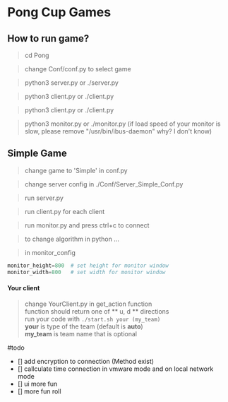 # Pong Cup Games

## How to run game?
> cd Pong

> change Conf/conf.py to select game

> python3 server.py or ./server.py

> python3 client.py or ./client.py

> python3 client.py or ./client.py

> python3 monitor.py or ./monitor.py (if load speed of your monitor is slow, please remove "/usr/bin/ibus-daemon" why? I don't know)

## Simple Game
> change game to 'Simple' in conf.py

> change server config in ./Conf/Server_Simple_Conf.py

> run server.py

> run client.py for each client

> run monitor.py and press ctrl+c to connect

> to change algorithm in python ...

> in monitor_config
```python
monitor_height=800  # set height for monitor window
monitor_width=800   # set width for monitor window
```
#### Your client
> change YourClient.py in get_action function \
function should return one of ** u, d ** directions \
run your code with `./start.sh your (my_team)` \
**your** is type of the team (default is **auto**) \
**my_team** is team name that is optional
 
#todo
- [] add encryption to connection (Method exist)
- [] callculate time connection in vmware mode and on local network mode
- [] ui more fun
- [] more fun roll
